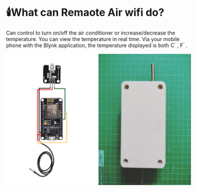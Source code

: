 # 🕯️What can Remaote Air wifi do?
Can control to turn on/off the air conditioner or increase/decrease the temperature. You can view the temperature in real time. Via your mobile phone with the Blynk application, the temperature displayed is both C ํ , F ํ  .

<p style="display: flex; justify-content: space-between;">
  <img src="RemoteAir.png" style="width: 50%;"> 
  <img src="ตัวอย่าง.png" style="width: 50%;">
</p>
